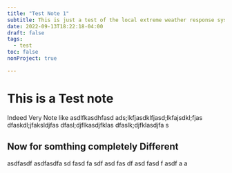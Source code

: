 ```yaml
---
title: "Test Note 1"
subtitle: This is just a test of the local extreme weather response system
date: 2022-09-13T18:22:18-04:00
draft: false
tags: 
  - test
toc: false
nonProject: true

---
```


# This is a Test note

Indeed Very Note like 
 asdlfkasdhfasd
 ads;lkfjasdklfjasd;lkfajsdkl;fjas
 dfaskdl;jfaksldjfas
 dfasl;djflkasdjfklas
 dfaslk;djfklasdjfa
 s
 ## Now for somthing completely Different
 asdfasdf
 asdfasdfa
 sd
 fasd
 fa
 sdf
 asd
 fas
 df
 asd
 fasd
 f
 asdf
 a
 a